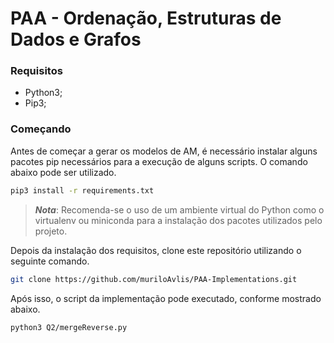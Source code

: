 # PAA - Ordenação, Estruturas de Dados e Grafos

### Requisitos

- Python3;
- Pip3;

### Começando

Antes de começar a gerar os modelos de AM, é necessário instalar alguns pacotes pip necessários para a execução de alguns scripts. O comando abaixo pode ser utilizado. 

```sh
pip3 install -r requirements.txt
```

> **_Nota_**: Recomenda-se o uso de um ambiente virtual do Python como o virtualenv ou miniconda para a instalação dos pacotes utilizados pelo projeto.

Depois da instalação dos requisitos, clone este repositório utilizando o seguinte comando.

```sh
git clone https://github.com/muriloAvlis/PAA-Implementations.git
```

Após isso, o script da implementação pode executado, conforme mostrado abaixo.

```sh
python3 Q2/mergeReverse.py
```
